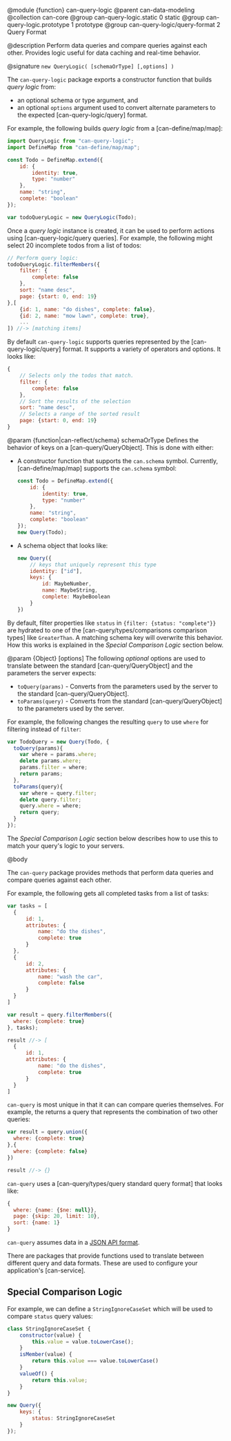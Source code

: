 @module {function} can-query-logic
@parent can-data-modeling
@collection can-core
@group can-query-logic.static 0 static
@group can-query-logic.prototype 1 prototype
@group can-query-logic/query-format 2 Query Format

@description Perform data queries and compare
queries against each other. Provides logic useful for
data caching and real-time behavior.

@signature `new QueryLogic( [schemaOrType] [,options] )`

The `can-query-logic` package exports a constructor function that builds _query logic_
from:

- an optional schema or type argument, and
- an optional `options` argument used to convert alternate parameters to
  the expected [can-query-logic/query] format.


For example, the following builds _query logic_ from a [can-define/map/map]:

```js
import QueryLogic from "can-query-logic";
import DefineMap from "can-define/map/map";

const Todo = DefineMap.extend({
    id: {
        identity: true,
        type: "number"
    },
    name: "string",
    complete: "boolean"
});

var todoQueryLogic = new QueryLogic(Todo);
```

Once a _query logic_ instance is created, it can be used to
perform actions using [can-query-logic/query queries].  For example,
the following might select 20 incomplete todos from a list of todos:

```js
// Perform query logic:
todoQueryLogic.filterMembers({
    filter: {
        complete: false
    },
    sort: "name desc",
    page: {start: 0, end: 19}
},[
    {id: 1, name: "do dishes", complete: false},
    {id: 2, name: "mow lawn", complete: true},
    ...
]) //-> [matching items]
```

By default `can-query-logic` supports queries represented by the [can-query-logic/query]
format.  It supports a variety of operators and options.  It looks like:

```js
{
    // Selects only the todos that match.
    filter: {
        complete: false
    },
    // Sort the results of the selection
    sort: "name desc",
    // Selects a range of the sorted result
    page: {start: 0, end: 19}
}
```

@param {function|can-reflect/schema} schemaOrType Defines the behavior of
keys on a [can-query/QueryObject]. This is done with either:

  - A constructor function that supports the `can.schema` symbol. Currently, [can-define/map/map] supports the `can.schema` symbol:
    ```js
    const Todo = DefineMap.extend({
        id: {
            identity: true,
            type: "number"
        },
        name: "string",
        complete: "boolean"
    });
    new Query(Todo);
    ```
  - A schema object that looks like:
    ```js
    new Query({
        // keys that uniquely represent this type
        identity: ["id"],
        keys: {
            id: MaybeNumber,
            name: MaybeString,
            complete: MaybeBoolean
        }
    })
    ```

  By default, filter properties like `status` in `{filter: {status: "complete"}}`
  are hydrated to one of the [can-query/types/comparisons comparison types] like
  `GreaterThan`. A matching schema key will overwrite this behavior. How this
  works is explained in the _Special Comparison Logic_ section below.

@param {Object} [options] The following _optional_ options are used to translate
  between the standard [can-query/QueryObject] and the parameters the server expects:

  - `toQuery(params)` - Converts from the parameters used by the server to
    the standard [can-query/QueryObject].
  - `toParams(query)` - Converts from the standard [can-query/QueryObject]
    to the parameters used by the server.

  For example, the following changes the resulting `query` to use `where`
  for filtering instead of `filter`:

  ```js
  var TodoQuery = new Query(Todo, {
    toQuery(params){
      var where = params.where;
      delete params.where;
      params.filter = where;
      return params;
    },
    toParams(query){
      var where = query.filter;
      delete query.filter;
      query.where = where;
      return query;
    }
  });
  ```

  The _Special Comparison Logic_ section below describes how to use this
  to match your query's logic to your servers.




@body



The `can-query` package provides methods that
perform data queries and compare queries against
each other.

For example, the following gets all completed
tasks from a list of tasks:

```js
var tasks = [
  {
      id: 1,
      attributes: {
          name: "do the dishes",
          complete: true
      }
  },
  {
      id: 2,
      attributes: {
          name: "wash the car",
          complete: false
      }
  }
]

var result = query.filterMembers({
  where: {complete: true}
}, tasks);

result //-> [
  {
      id: 1,
      attributes: {
          name: "do the dishes",
          complete: true
      }
  }
]
```

`can-query` is most unique in that it can
can compare queries themselves.  For example,
the returns a query that represents the
combination of two other queries:

```js
var result = query.union({
  where: {complete: true}
},{
  where: {complete: false}
})

result //-> {}
```

`can-query` uses a [can-query/types/query standard query format] that
looks like:

```js
{
  where: {name: {$ne: null}},
  page: {skip: 20, limit: 10},
  sort: {name: 1}
}
```

`can-query` assumes data in a [JSON API format](http://jsonapi.org/format/).

There are packages that provide functions used to
translate between different query and
data formats.  These are used to configure
your application's [can-service].


## Special Comparison Logic



For example,
we can define a `StringIgnoreCaseSet` which will be used to compare
`status` query values:

```js
class StringIgnoreCaseSet {
    constructor(value) {
        this.value = value.toLowerCase();
    }
    isMember(value) {
        return this.value === value.toLowerCase()
    }
    valueOf() {
        return this.value;
    }
}

new Query({
    keys: {
        status: StringIgnoreCaseSet
    }
});
```
